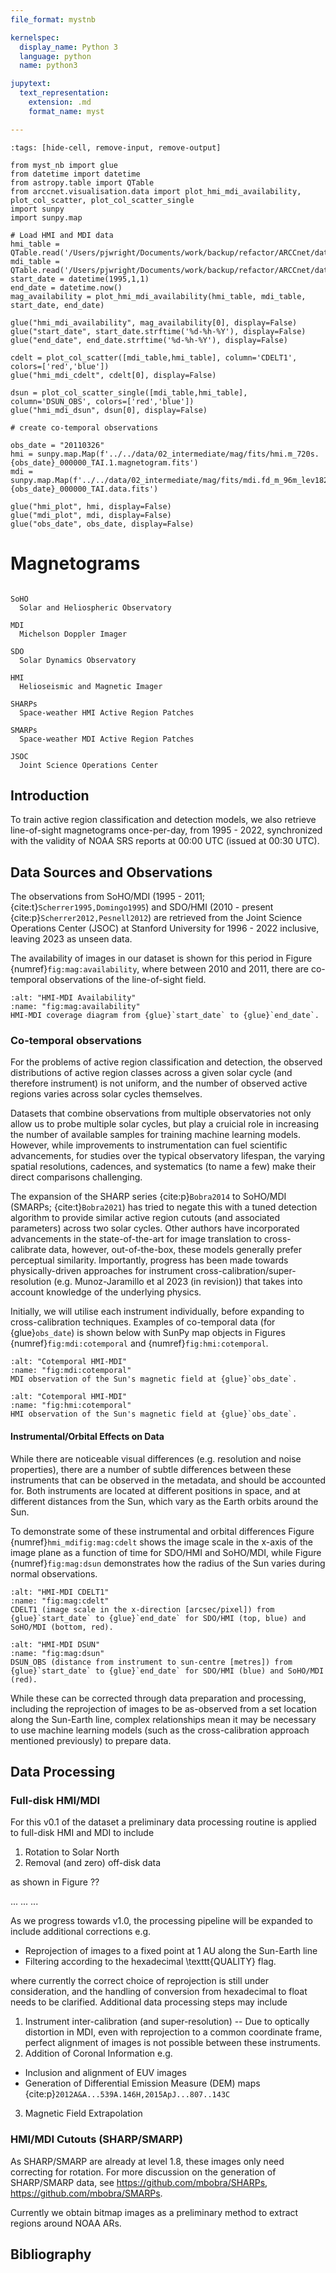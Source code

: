 ```yaml
---
file_format: mystnb

kernelspec:
  display_name: Python 3
  language: python
  name: python3

jupytext:
  text_representation:
    extension: .md
    format_name: myst

---
```


```{code-cell} python3
:tags: [hide-cell, remove-input, remove-output]

from myst_nb import glue
from datetime import datetime
from astropy.table import QTable
from arccnet.visualisation.data import plot_hmi_mdi_availability, plot_col_scatter, plot_col_scatter_single
import sunpy
import sunpy.map

# Load HMI and MDI data
hmi_table = QTable.read('/Users/pjwright/Documents/work/backup/refactor/ARCCnet/data/02_intermediate/mag/hmi_results.parq').to_pandas()
mdi_table = QTable.read('/Users/pjwright/Documents/work/backup/refactor/ARCCnet/data/02_intermediate/mag/mdi_results.parq').to_pandas()
start_date = datetime(1995,1,1)
end_date = datetime.now()
mag_availability = plot_hmi_mdi_availability(hmi_table, mdi_table, start_date, end_date)

glue("hmi_mdi_availability", mag_availability[0], display=False)
glue("start_date", start_date.strftime('%d-%h-%Y'), display=False)
glue("end_date", end_date.strftime('%d-%h-%Y'), display=False)

cdelt = plot_col_scatter([mdi_table,hmi_table], column='CDELT1', colors=['red','blue'])
glue("hmi_mdi_cdelt", cdelt[0], display=False)

dsun = plot_col_scatter_single([mdi_table,hmi_table], column='DSUN_OBS', colors=['red','blue'])
glue("hmi_mdi_dsun", dsun[0], display=False)

# create co-temporal observations

obs_date = "20110326"
hmi = sunpy.map.Map(f'../../data/02_intermediate/mag/fits/hmi.m_720s.{obs_date}_000000_TAI.1.magnetogram.fits')
mdi = sunpy.map.Map(f'../../data/02_intermediate/mag/fits/mdi.fd_m_96m_lev182.{obs_date}_000000_TAI.data.fits')

glue("hmi_plot", hmi, display=False)
glue("mdi_plot", mdi, display=False)
glue("obs_date", obs_date, display=False)
```

# Magnetograms

```{glossary}

SoHO
  Solar and Heliospheric Observatory

MDI
  Michelson Doppler Imager

SDO
  Solar Dynamics Observatory

HMI
  Helioseismic and Magnetic Imager

SHARPs
  Space-weather HMI Active Region Patches

SMARPs
  Space-weather MDI Active Region Patches

JSOC
  Joint Science Operations Center
```

## Introduction

To train active region classification and detection models, we also retrieve line-of-sight magnetograms once-per-day, from 1995 - 2022, synchronized with the validity of NOAA SRS reports at 00:00 UTC (issued at 00:30 UTC).

## Data Sources and Observations

The observations from SoHO/MDI (1995 - 2011; {cite:t}`Scherrer1995,Domingo1995`) and SDO/HMI (2010 - present {cite:p}`Scherrer2012,Pesnell2012`) are retrieved from the Joint Science Operations Center (JSOC) at Stanford University for 1996 - 2022 inclusive, leaving 2023 as unseen data.

The availability of images in our dataset is shown for this period in Figure {numref}`fig:mag:availability`, where between 2010 and 2011, there are co-temporal observations of the line-of-sight field.

```{glue:figure} hmi_mdi_availability
:alt: "HMI-MDI Availability"
:name: "fig:mag:availability"
HMI-MDI coverage diagram from {glue}`start_date` to {glue}`end_date`.
```

### Co-temporal observations

For the problems of active region classification and detection, the observed distributions of active region classes across a given solar cycle (and therefore instrument) is not uniform, and the number of observed active regions varies across solar cycles themselves.

Datasets that combine observations from multiple observatories not only allow us to probe multiple solar cycles, but play a cruicial role in increasing the number of available samples for training machine learning models. However, while improvements to instrumentation can fuel scientific advancements, for studies over the typical observatory lifespan, the varying spatial resolutions, cadences, and systematics (to name a few) make their direct comparisons challenging.

The expansion of the SHARP series {cite:p}`Bobra2014` to SoHO/MDI (SMARPs; {cite:t}`Bobra2021`) has tried to negate this with a tuned detection algorithm to provide similar active region cutouts (and associated parameters) across two solar cycles. Other authors have incorporated advancements in the state-of-the-art for image translation to cross-calibrate data, however, out-of-the-box, these models generally prefer perceptual similarity. Importantly, progress has been made towards physically-driven approaches for instrument cross-calibration/super-resolution (e.g. Munoz-Jaramillo et al 2023 (in revision)) that takes into account knowledge of the underlying physics.

Initially, we will utilise each instrument individually, before expanding to cross-calibration techniques. Examples of co-temporal data (for {glue}`obs_date`) is shown below with SunPy map objects in Figures {numref}`fig:mdi:cotemporal` and {numref}`fig:hmi:cotemporal`.

```{glue:figure} hmi_plot
:alt: "Cotemporal HMI-MDI"
:name: "fig:mdi:cotemporal"
MDI observation of the Sun's magnetic field at {glue}`obs_date`.
```

```{glue:figure} mdi_plot
:alt: "Cotemporal HMI-MDI"
:name: "fig:hmi:cotemporal"
HMI observation of the Sun's magnetic field at {glue}`obs_date`.
```

#### Instrumental/Orbital Effects on Data

While there are noticeable visual differences (e.g. resolution and noise properties), there are a number of subtle differences between these instruments that can be observed in the metadata, and should be accounted for. Both instruments are located at different positions in space, and at different distances from the Sun, which vary as the Earth orbits around the Sun.

To demonstrate some of these instrumental and orbital differences Figure {numref}`hmi_mdifig:mag:cdelt` shows the image scale in the x-axis of the image plane as a function of time for SDO/HMI and SoHO/MDI, while Figure {numref}`fig:mag:dsun` demonstrates how the radius of the Sun varies during normal observations.

```{glue:figure} hmi_mdi_cdelt
:alt: "HMI-MDI CDELT1"
:name: "fig:mag:cdelt"
CDELT1 (image scale in the x-direction [arcsec/pixel]) from {glue}`start_date` to {glue}`end_date` for SDO/HMI (top, blue) and SoHO/MDI (bottom, red).
```

```{glue:figure} hmi_mdi_dsun
:alt: "HMI-MDI DSUN"
:name: "fig:mag:dsun"
DSUN_OBS (distance from instrument to sun-centre [metres]) from {glue}`start_date` to {glue}`end_date` for SDO/HMI (blue) and SoHO/MDI (red).
```

While these can be corrected through data preparation and processing, including the reprojection of images to be as-observed from a set location along the Sun-Earth line, complex relationships mean it may be necessary to use machine learning models (such as the cross-calibration approach mentioned previously) to prepare data.

## Data Processing

### Full-disk HMI/MDI

For this v0.1 of the dataset a preliminary data processing routine is applied to full-disk HMI and MDI to include

1. Rotation to Solar North
2. Removal (and zero) off-disk data

as shown in Figure ??

...
...
...

As we progress towards v1.0, the processing pipeline will be expanded to include additional corrections e.g.

* Reprojection of images to a fixed point at 1 AU along the Sun-Earth line
* Filtering according to the hexadecimal \texttt{QUALITY} flag.

where currently the correct choice of reprojection is still under consideration, and the handling of conversion from hexadecimal to float needs to be clarified. Additional data processing steps may include

1. Instrument inter-calibration (and super-resolution) -- Due to optically distortion in MDI, even with reprojection to a common coordinate frame, perfect alignment of images is not possible between these instruments.
2. Addition of Coronal Information e.g.

* Inclusion and alignment of EUV images
* Generation of Differential Emission Measure (DEM) maps {cite:p}`2012A&A...539A.146H,2015ApJ...807..143C`

3. Magnetic Field Extrapolation

### HMI/MDI Cutouts (SHARP/SMARP)

As SHARP/SMARP are already at level 1.8, these images only need correcting for rotation. For more discussion on the generation of SHARP/SMARP data, see <https://github.com/mbobra/SHARPs>, <https://github.com/mbobra/SMARPs>.

Currently we obtain bitmap images as a preliminary method to extract regions around NOAA ARs.

## Bibliography

```{bibliography}
```
